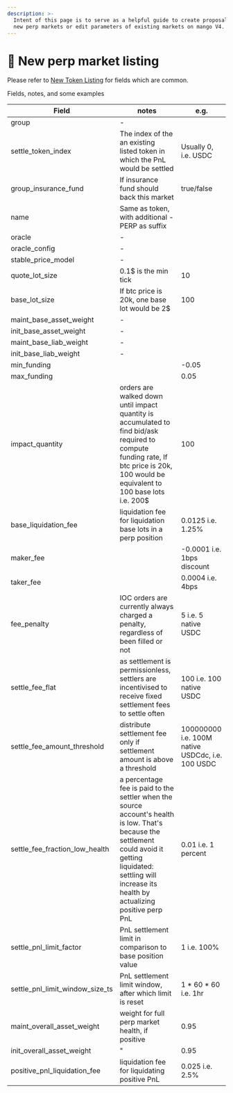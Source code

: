 ```yaml
---
description: >-
  Intent of this page is to serve as a helpful guide to create proposals to list
  new perp markets or edit parameters of existing markets on mango V4.
---
```


# 💱 New perp market listing

Please refer to [New Token Listing](new-token-listing.md) for fields which are common.

Fields, notes, and some examples

| Field                                | notes                                                                                                                                                                                                                | e.g.                                             |
| ------------------------------------ | -------------------------------------------------------------------------------------------------------------------------------------------------------------------------------------------------------------------- | ------------------------------------------------ |
| group                                | -                                                                                                                                                                                                                    |                                                  |
| settle\_token\_index                 | The index of the an existing listed token in which the PnL would be settled                                                                                                                                          | Usually 0, i.e. USDC                             |
| group\_insurance\_fund               | If insurance fund should back this market                                                                                                                                                                            | true/false                                       |
| name                                 | Same as token, with additional -PERP as suffix                                                                                                                                                                       |                                                  |
| oracle                               | -                                                                                                                                                                                                                    |                                                  |
| oracle\_config                       | -                                                                                                                                                                                                                    |                                                  |
| stable\_price\_model                 | -                                                                                                                                                                                                                    |                                                  |
| quote\_lot\_size                     | 0.1$ is the min tick                                                                                                                                                                                                 | 10                                               |
| base\_lot\_size                      | If btc price is 20k, one base lot would be 2$                                                                                                                                                                        | 100                                              |
| maint\_base\_asset\_weight           | -                                                                                                                                                                                                                    |                                                  |
| init\_base\_asset\_weight            | -                                                                                                                                                                                                                    |                                                  |
| maint\_base\_liab\_weight            | -                                                                                                                                                                                                                    |                                                  |
| init\_base\_liab\_weight             | -                                                                                                                                                                                                                    |                                                  |
| min\_funding                         |                                                                                                                                                                                                                      | -0.05                                            |
| max\_funding                         |                                                                                                                                                                                                                      | 0.05                                             |
| impact\_quantity                     | orders are walked down until impact quantity is accumulated to find bid/ask required to compute funding rate, If btc price is 20k, 100 would be equivalent to 100 base lots i.e. 200$                                | 100                                              |
| base\_liquidation\_fee               | liquidation fee for liquidation base lots in a perp position                                                                                                                                                         | 0.0125 i.e. 1.25%                                |
| maker\_fee                           |                                                                                                                                                                                                                      | -0.0001 i.e. 1bps discount                       |
| taker\_fee                           |                                                                                                                                                                                                                      | 0.0004 i.e. 4bps                                 |
| fee\_penalty                         | IOC orders are currently always charged a penalty, regardless of been filled or not                                                                                                                                  | 5 i.e. 5 native USDC                             |
| settle\_fee\_flat                    | as settlement is permissionless, settlers are incentivised to receive fixed settlement fees to settle often                                                                                                          | 100 i.e. 100 native USDC                         |
| settle\_fee\_amount\_threshold       | distribute settlement fee only if settlement amount is above a threshold                                                                                                                                             | 100000000 i.e. 100M native USDCdc, i.e. 100 USDC |
| settle\_fee\_fraction\_low\_health   | a percentage fee is paid to the settler when the source account's health is low. That's because the settlement could avoid it getting liquidated: settling will increase its health by actualizing positive perp PnL | 0.01 i.e. 1 percent                              |
| settle\_pnl\_limit\_factor           | PnL settlement limit in comparison to base position value                                                                                                                                                            | 1 i.e. 100%                                      |
| settle\_pnl\_limit\_window\_size\_ts | PnL settlement limit window, after which limit is reset                                                                                                                                                              | 1 \* 60 \* 60 i.e. 1hr                           |
| maint\_overall\_asset\_weight        | weight for full perp market health, if positive                                                                                                                                                                      | 0.95                                             |
| init\_overall\_asset\_weight         | "                                                                                                                                                                                                                    | 0.95                                             |
| positive\_pnl\_liquidation\_fee      | liquidation fee for liquidating positive PnL                                                                                                                                                                         | 0.025 i.e. 2.5%                                  |

